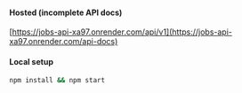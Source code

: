 #### Hosted (incomplete API docs)

[https://jobs-api-xa97.onrender.com/api/v1](https://jobs-api-xa97.onrender.com/api-docs)

#### Local setup

```bash
npm install && npm start
```
